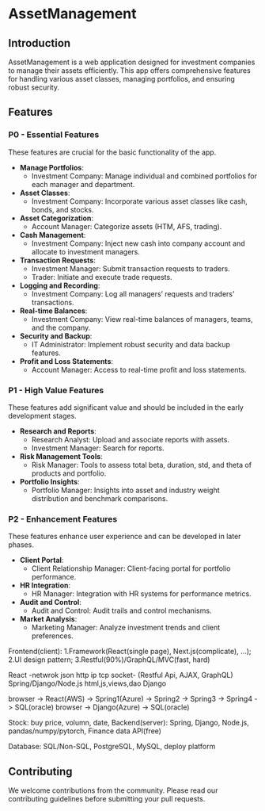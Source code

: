 # AssetManagement

## Introduction
AssetManagement is a web application designed for investment companies to manage their assets efficiently. This app offers comprehensive features for handling various asset classes, managing portfolios, and ensuring robust security.

## Features

### P0 - Essential Features
These features are crucial for the basic functionality of the app.

- **Manage Portfolios**:
  - Investment Company: Manage individual and combined portfolios for each manager and department.
- **Asset Classes**:
  - Investment Company: Incorporate various asset classes like cash, bonds, and stocks.
- **Asset Categorization**:
  - Account Manager: Categorize assets (HTM, AFS, trading).
- **Cash Management**:
  - Investment Company: Inject new cash into company account and allocate to investment managers.
- **Transaction Requests**:
  - Investment Manager: Submit transaction requests to traders.
  - Trader: Initiate and execute trade requests.
- **Logging and Recording**:
  - Investment Company: Log all managers’ requests and traders’ transactions.
- **Real-time Balances**:
  - Investment Company: View real-time balances of managers, teams, and the company.
- **Security and Backup**:
  - IT Administrator: Implement robust security and data backup features.
- **Profit and Loss Statements**:
  - Account Manager: Access to real-time profit and loss statements.

### P1 - High Value Features
These features add significant value and should be included in the early development stages.

- **Research and Reports**:
  - Research Analyst: Upload and associate reports with assets.
  - Investment Manager: Search for reports.
- **Risk Management Tools**:
  - Risk Manager: Tools to assess total beta, duration, std, and theta of products and portfolio.
- **Portfolio Insights**:
  - Portfolio Manager: Insights into asset and industry weight distribution and benchmark comparisons.

### P2 - Enhancement Features
These features enhance user experience and can be developed in later phases.

- **Client Portal**:
  - Client Relationship Manager: Client-facing portal for portfolio performance.
- **HR Integration**:
  - HR Manager: Integration with HR systems for performance metrics.
- **Audit and Control**:
  - Audit and Control: Audit trails and control mechanisms.
- **Market Analysis**:
  - Marketing Manager: Analyze investment trends and client preferences.

Frontend(client): 1.Framework(React(single page), Next.js(complicate), ...); 2.UI design pattern; 3.Restful(90%)/GraphQL/MVC(fast, hard)

React    -netwrok json http ip tcp socket- (Restful Api, AJAX, GraphQL)  Spring/Django/Node.js
html,js,views,dao Django

browser -> React(AWS) -> Spring1(Azure) -> Spring2 -> Spring3 -> Spring4 -> SQL(oracle)
browser -> Django(Azure) -> SQL(oracle)

Stock: buy price, volumn, date,
Backend(server): Spring, Django, Node.js, pandas/numpy/pytorch, Finance data API(free)

Database: SQL/Non-SQL, PostgreSQL, MySQL, deploy platform

## Contributing
We welcome contributions from the community. Please read our contributing guidelines before submitting your pull requests.

